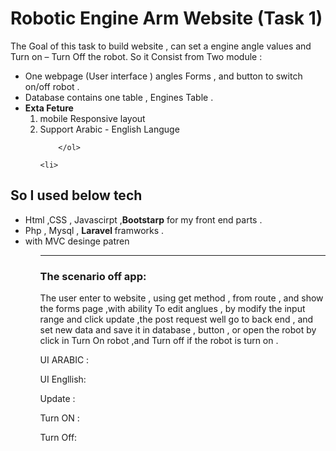 <h1>Robotic Engine Arm Website (Task 1)</h1>
<p>
The Goal of this task to build website , can set a engine angle values and Turn on – Turn Off the robot. 
So it Consist from Two module : </p>
<ul>
    <li>	One webpage (User interface ) angles Forms , and button to switch on/off robot .</li>
    <li>Database contains one table , Engines  Table  .</li> 
    <li>
    <b> Exta Feture</b> 
        <ol>
            <li> mobile  Responsive layout  </li>
            <li>         Support Arabic - English Languge </li>

        </ol>

    <li>
</ul>    
<h2> So I used  below tech </h2>
<ul>
    <li>Html ,CSS , Javascirpt ,<strong>Bootstarp</strong> for my front end parts . </li>
    <li>Php , Mysql , <strong> Laravel </strong> framworks . </li>
    <li> with MVC desinge patren </li>
<ul>

<hr>
 <h3>
The scenario off app: 
    </h3>
 <p>   
The user enter to website , using get method , from route , and show the forms page ,with ability 
To edit anglues , by modify the input range and click update ,the post request well go to back end , and set new data and save it in database ,  button , or open the robot by click in 
Turn On robot ,and Turn off if the robot is turn on  . 
    </p>



UI ARABIC  : 



UI Engllish: 


Update : 

Turn ON : 

Turn Off: 


